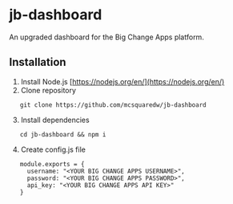 # jb-dashboard
An upgraded dashboard for the Big Change Apps platform.

## Installation
1. Install Node.js [https://nodejs.org/en/](https://nodejs.org/en/)
2. Clone repository
```
   git clone https://github.com/mcsquaredw/jb-dashboard
```
3. Install dependencies
```
   cd jb-dashboard && npm i
```
4. Create config.js file
```
   module.exports = {
     username: "<YOUR BIG CHANGE APPS USERNAME>",
     password: "<YOUR BIG CHANGE APPS PASSWORD>",
     api_key: "<YOUR BIG CHANGE APPS API KEY>"
   }
```
